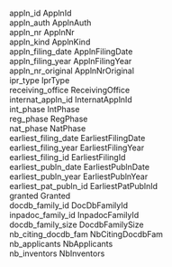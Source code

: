 appln_id                    ApplnId        
appln_auth                  ApplnAuth        
appln_nr                    ApplnNr        
appln_kind                  ApplnKind        
appln_filing_date           ApplnFilingDate                
appln_filing_year           ApplnFilingYear                
appln_nr_original           ApplnNrOriginal                
ipr_type                    IprType        
receiving_office            ReceivingOffice                
internat_appln_id           InternatApplnId                
int_phase                   IntPhase        
reg_phase                   RegPhase        
nat_phase                   NatPhase        
earliest_filing_date        EarliestFilingDate                    
earliest_filing_year        EarliestFilingYear                    
earliest_filing_id          EarliestFilingId                
earliest_publn_date         EarliestPublnDate                
earliest_publn_year         EarliestPublnYear                
earliest_pat_publn_id       EarliestPatPublnId                    
granted                     Granted    
docdb_family_id             DocDbFamilyId            
inpadoc_family_id           InpadocFamilyId                
docdb_family_size           DocdbFamilySize                
nb_citing_docdb_fam         NbCitingDocdbFam                
nb_applicants               NbApplicants            
nb_inventors                NbInventors            
